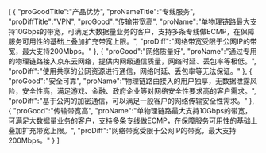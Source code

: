 [
	{
		"proGoodTitle":"产品优势",
		"proNameTitle":"专线服务",
		"proDiffTitle":"VPN",
		"proGood":"传输带宽高",
		"proName":"单物理链路最大支持10Gbps的带宽，可满足大数据量业务的客户，支持多条专线做ECMP，在保障服务可用性的基础上叠加扩充带宽上限。",
		"proDiff":"网络带宽受限于公网IP的带宽，最大支持200Mbps。"
	},
	{
		"proGood":"网络质量好",
		"proName":"通过专用的物理链路接入京东云网络，提供内网级通信质量，网络时延、丢包率等极低。",
		"proDiff":"使用共享的公网资源进行通信，网络时延、丢包率等无法保证。"
	},
	{
		"proGood":"安全可靠",
		"proName":"物理链路由接入的用户独享，无数据泄露风险，安全性高，满足游戏、金融、政府企业等对网络安全性要求高的客户需求。",
		"proDiff":"基于公网的加密通信，可以满足一般客户的网络传输安全性需求。"
	},
	{
		"proGood":"传输带宽高",
		"proName":"单物理链路最大支持10Gbps的带宽，可满足大数据量业务的客户，支持多条专线做ECMP，在保障服务可用性的基础上叠加扩充带宽上限。",
		"proDiff":"网络带宽受限于公网IP的带宽，最大支持200Mbps。"
	}
]